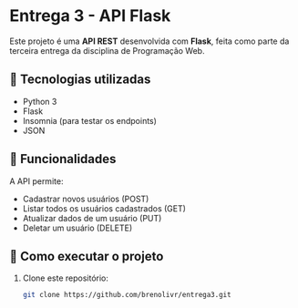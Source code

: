 # Entrega 3 - API Flask

Este projeto é uma **API REST** desenvolvida com **Flask**, feita como parte da terceira entrega da disciplina de Programação Web.

## 🚀 Tecnologias utilizadas
- Python 3
- Flask
- Insomnia (para testar os endpoints)
- JSON

## 🧩 Funcionalidades
A API permite:
- Cadastrar novos usuários (POST)
- Listar todos os usuários cadastrados (GET)
- Atualizar dados de um usuário (PUT)
- Deletar um usuário (DELETE)

## 🔧 Como executar o projeto

1. Clone este repositório:
   ```bash
   git clone https://github.com/brenolivr/entrega3.git

